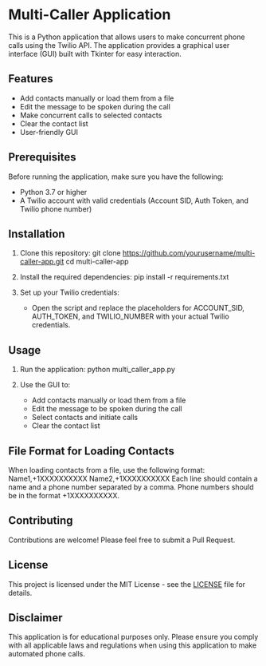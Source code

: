 # Multi-Caller Application

This is a Python application that allows users to make concurrent phone calls using the Twilio API. The application provides a graphical user interface (GUI) built with Tkinter for easy interaction.

## Features

- Add contacts manually or load them from a file
- Edit the message to be spoken during the call
- Make concurrent calls to selected contacts
- Clear the contact list
- User-friendly GUI

## Prerequisites

Before running the application, make sure you have the following:

- Python 3.7 or higher
- A Twilio account with valid credentials (Account SID, Auth Token, and Twilio phone number)

## Installation

1. Clone this repository:
   git clone https://github.com/yourusername/multi-caller-app.git
   cd multi-caller-app

2. Install the required dependencies:
   pip install -r requirements.txt

3. Set up your Twilio credentials:
   - Open the script and replace the placeholders for ACCOUNT_SID, AUTH_TOKEN, and TWILIO_NUMBER with your actual Twilio credentials.

## Usage

1. Run the application:
   python multi_caller_app.py

2. Use the GUI to:
   - Add contacts manually or load them from a file
   - Edit the message to be spoken during the call
   - Select contacts and initiate calls
   - Clear the contact list

## File Format for Loading Contacts

When loading contacts from a file, use the following format:
Name1,+1XXXXXXXXXX
Name2,+1XXXXXXXXXX
Each line should contain a name and a phone number separated by a comma. Phone numbers should be in the format +1XXXXXXXXXX.

## Contributing

Contributions are welcome! Please feel free to submit a Pull Request.

## License

This project is licensed under the MIT License - see the [LICENSE](LICENSE) file for details.

## Disclaimer

This application is for educational purposes only. Please ensure you comply with all applicable laws and regulations when using this application to make automated phone calls.
